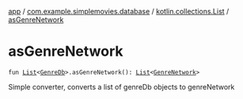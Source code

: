 [app](../../index.md) / [com.example.simplemovies.database](../index.md) / [kotlin.collections.List](index.md) / [asGenreNetwork](./as-genre-network.md)

# asGenreNetwork

`fun `[`List`](https://kotlinlang.org/api/latest/jvm/stdlib/kotlin.collections/-list/index.html)`<`[`GenreDb`](../-genre-db/index.md)`>.asGenreNetwork(): `[`List`](https://kotlinlang.org/api/latest/jvm/stdlib/kotlin.collections/-list/index.html)`<`[`GenreNetwork`](../../com.example.simplemovies.domain/-genre-network/index.md)`>`

Simple converter, converts a list of genreDb objects to genreNetwork

